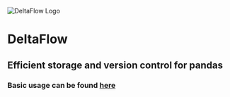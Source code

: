 ![DeltaFlow Logo](https://repository-images.githubusercontent.com/250386104/6b619400-6fa7-11ea-9443-e2675c49a252)
# DeltaFlow
## Efficient storage and version control for pandas
### Basic usage can be found <a href="https://github.com/evaneldemachki/deltaflow/blob/master/example.ipynb">here</a>
